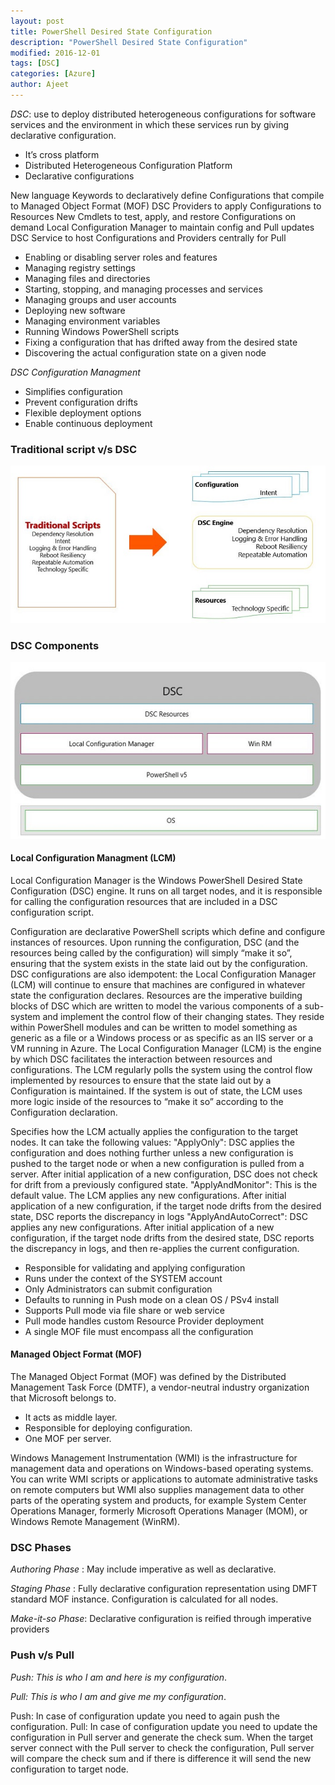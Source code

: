```yaml
---
layout: post
title: PowerShell Desired State Configuration
description: "PowerShell Desired State Configuration"
modified: 2016-12-01
tags: [DSC]
categories: [Azure]
author: Ajeet
---
```

*DSC*: use to deploy distributed heterogeneous configurations for software services and the environment in which these services run by giving declarative configuration. 

*   It’s cross platform
*   Distributed Heterogeneous Configuration Platform
*   Declarative configurations 

New language Keywords to declaratively define Configurations that compile to Managed Object Format (MOF) DSC Providers to apply Configurations to Resources
New Cmdlets to test, apply, and restore Configurations on demand Local Configuration Manager to maintain config and Pull updates DSC Service to host Configurations and Providers centrally for Pull

*    Enabling or disabling server roles and features
*   Managing registry settings
*   Managing files and directories
*   Starting, stopping, and managing processes and services
*   Managing groups and user accounts
*   Deploying new software
*   Managing environment variables
*   Running Windows PowerShell scripts
*   Fixing a configuration that has drifted away from the desired state
*   Discovering the actual configuration state on a given node

*DSC Configuration Managment*

*   Simplifies configuration
*   Prevent configuration drifts
*   Flexible deployment options
*   Enable continuous deployment

### Traditional script v/s DSC
![Traditional script v/s DSC](/images/posts/PSDSC/trdscriptvsdsc.JPG)

### DSC Components
 ![dsc component](/images/posts/PSDSC/dsccomponent.JPG)

 #### Local Configuration Managment (LCM)

 Local Configuration Manager is the Windows PowerShell Desired State Configuration (DSC) engine. It runs on all target nodes, and it is responsible for calling the configuration resources that are included in a DSC configuration script.

 Configuration are declarative PowerShell scripts which define and configure instances of resources. Upon running the configuration, DSC (and the resources being called by the configuration) will simply “make it so”, ensuring that the system exists in the state laid out by the configuration. DSC configurations are also idempotent: the Local Configuration Manager (LCM) will continue to ensure that machines are configured in whatever state the configuration declares.
Resources are the imperative building blocks of DSC which are written to model the various components of a sub-system and implement the control flow of their changing states. They reside within PowerShell modules and can be written to model something as generic as a file or a Windows process or as specific as an IIS server or a VM running in Azure.
The Local Configuration Manager (LCM) is the engine by which DSC facilitates the interaction between resources and configurations. The LCM regularly polls the system using the control flow implemented by resources to ensure that the state laid out by a Configuration is maintained. If the system is out of state, the LCM uses more logic inside of the resources to “make it so” according to the Configuration declaration.

Specifies how the LCM actually applies the configuration to the target nodes. It can take the following values: "ApplyOnly": DSC applies the configuration and does nothing further unless a new configuration is pushed to the target node or when a new configuration is pulled from a server. After initial application of a new configuration, DSC does not check for drift from a previously configured state. "ApplyAndMonitor": This is the default value. The LCM applies any new configurations. After initial application of a new configuration, if the target node drifts from the desired state, DSC reports the discrepancy in logs "ApplyAndAutoCorrect": DSC applies any new configurations. After initial application of a new configuration, if the target node drifts from the desired state, DSC reports the discrepancy in logs, and then re-applies the current configuration.

*   Responsible for validating and applying configuration
*   Runs under the context of the SYSTEM account
*    Only Administrators can submit configuration
*   Defaults to running in Push mode on a clean OS / PSv4 install
*   Supports Pull mode via file share or web service
*   Pull mode handles custom Resource Provider deployment
*   A single MOF file must encompass all the configuration


 #### Managed Object Format (MOF)
The Managed Object Format (MOF) was defined by the Distributed Management Task Force (DMTF), a vendor-neutral industry organization that Microsoft belongs to. 

*   It acts as middle layer.
*   Responsible for deploying configuration.
*   One MOF per server.

 Windows Management Instrumentation (WMI) is the infrastructure for management data and operations on Windows-based operating systems. You can write WMI scripts or applications to automate administrative tasks on remote computers but WMI also supplies management data to other parts of the operating system and products, for example System Center Operations Manager, formerly Microsoft Operations Manager (MOM), or Windows Remote Management (WinRM).

### DSC Phases
*Authoring Phase* : May include imperative as well as declarative.

*Staging Phase* : Fully declarative configuration representation using DMFT standard MOF instance.
Configuration is calculated for all nodes.

*Make-it-so  Phase*: Declarative configuration is reified through imperative providers


### Push v/s Pull

*Push: This is who I am and here is my configuration*. 

*Pull:  This is who I am and give me my configuration*.

Push: In case of configuration update you need to again push the configuration.
Pull: In case of configuration update you need to update the configuration in Pull server and generate the check sum. When the target server connect with the Pull server to check the configuration, Pull server will compare the check sum and if there is difference it will send the new configuration to target node.
